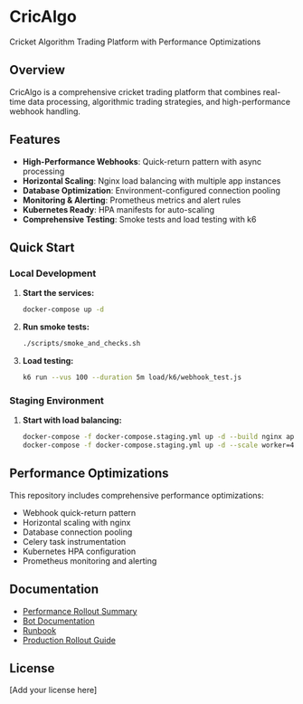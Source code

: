 # CricAlgo

Cricket Algorithm Trading Platform with Performance Optimizations

## Overview

CricAlgo is a comprehensive cricket trading platform that combines real-time data processing, algorithmic trading strategies, and high-performance webhook handling.

## Features

- **High-Performance Webhooks**: Quick-return pattern with async processing
- **Horizontal Scaling**: Nginx load balancing with multiple app instances
- **Database Optimization**: Environment-configured connection pooling
- **Monitoring & Alerting**: Prometheus metrics and alert rules
- **Kubernetes Ready**: HPA manifests for auto-scaling
- **Comprehensive Testing**: Smoke tests and load testing with k6

## Quick Start

### Local Development

1. **Start the services:**
   ```bash
   docker-compose up -d
   ```

2. **Run smoke tests:**
   ```bash
   ./scripts/smoke_and_checks.sh
   ```

3. **Load testing:**
   ```bash
   k6 run --vus 100 --duration 5m load/k6/webhook_test.js
   ```

### Staging Environment

1. **Start with load balancing:**
   ```bash
   docker-compose -f docker-compose.staging.yml up -d --build nginx app1 app2 app3
   docker-compose -f docker-compose.staging.yml up -d --scale worker=4
   ```

## Performance Optimizations

This repository includes comprehensive performance optimizations:

- Webhook quick-return pattern
- Horizontal scaling with nginx
- Database connection pooling
- Celery task instrumentation
- Kubernetes HPA configuration
- Prometheus monitoring and alerting

## Documentation

- [Performance Rollout Summary](PERFORMANCE_ROLLOUT_SUMMARY.md)
- [Bot Documentation](docs/bot.md)
- [Runbook](docs/runbook.md)
- [Production Rollout Guide](docs/runbook_prod_rollout.md)

## License

[Add your license here]